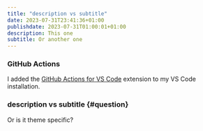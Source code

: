 ```yaml
---
title: "description vs subtitle"
date: 2023-07-31T23:41:36+01:00
publishdate: 2023-07-31T01:00:01+01:00
description: This one
subtitle: Or another one
---
```

### GitHub Actions

I added the [GitHub Actions for VS Code](https://marketplace.visualstudio.com/items?itemName=GitHub.vscode-github-actions) extension to my VS Code installation.

### description vs subtitle {#question}

Or is it theme specific?
